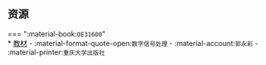 ## 资源  
=== ":material-book:`OE31600`"  
    * [教材](http://api.cqu-openlib.cn/file?key=i7ExP294z2ad) - :material-format-quote-open:`数字信号处理` - :material-account:`郭永彩` - :material-printer:`重庆大学出版社`  